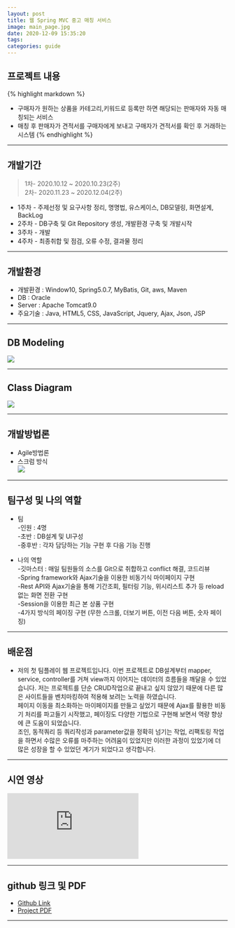 ```yaml
---
layout: post
title: 웹 Spring MVC 중고 매칭 서비스
image: main_page.jpg
date: 2020-12-09 15:35:20
tags:
categories: guide
---  
```

  
## 프로젝트 내용
{% highlight markdown %}
* 구매자가 원하는 상품을 카테고리,키워드로 등록만 하면  해당되는 판매자와 자동 매칭되는 서비스 
* 매칭 후 판매자가 견적서를 구매자에게 보내고 구매자가 견적서를 확인 후 거래하는 시스템
{% endhighlight %}

***

## 개발기간  
>1차- 2020.10.12 ~ 2020.10.23(2주)   
2차- 2020.11.23 ~ 2020.12.04(2주)      

* 1주차 - 주제선정 및 요구사항 정리, 명명법, 유스케이스, DB모델링, 화면설계, BackLog  
* 2주차 - DB구축 및 Git Repository 생성, 개발환경 구축 및 개발시작  
* 3주차 - 개발  
* 4주차 - 최종취합 및 점검, 오류 수정, 결과물 정리  

***
## 개발환경

* 개발환경 : Window10, Spring5.0.7, MyBatis, Git, aws, Maven
* DB : Oracle
* Server : Apache Tomcat9.0
* 주요기술 : Java, HTML5, CSS, JavaScript, Jquery, Ajax, Json, JSP  

***

## DB Modeling

![]({{site.baseurl}}/images/ERD.png)

***

## Class Diagram

![]({{site.baseurl}}/images/ClassDiagram.jpg)

***

## 개발방법론

* Agile방법론
* 스크럼 방식  
![]({{site.baseurl}}/images/aglie.jpg)

***

## 팀구성 및 나의 역할  

* 팀  
-인원 : 4명  
-초반 : DB설계 및 UI구성  
-중후반 : 각자 담당하는 기능 구현 후 다음 기능 진행  

* 나의 역할  
-깃마스터 : 매일 팀원들의 소스를 Git으로 취합하고 conflict 해결, 코드리뷰  
-Spring framework와 Ajax기술을 이용한 비동기식 마이페이지 구현  
-Rest API와 Ajax기술을 통해 기간조회, 필터링 기능, 위시리스트 추가 등 reload 없는 화면 전환 구현  
-Session을 이용한 최근 본 상품 구현  
-4가지 방식의 페이징 구현 (무한 스크롤, 더보기 버튼, 이전 다음 버튼, 숫자 페이징)    

***

## 배운점

* 저의 첫 팀플레이 웹 프로젝트입니다. 이번 프로젝트로 DB설계부터 mapper, service, controller를 거쳐 view까지 이어지는 데이터의 흐름들을 깨달을 수 있었습니다.
저는 프로젝트를 단순 CRUD작업으로 끝내고 싶지 않았기 때문에 다른 많은 사이트들을 벤치마킹하여 적용해 보려는 노력을 하였습니다.  
페이지 이동을 최소화하는 마이페이지를 만들고 싶었기 때문에 Ajax를 활용한 비동기 처리를 파고들기 시작했고, 페이징도 다양한 기법으로 구현해 보면서 역량 향상에 큰 도움이 되었습니다.  
조인, 동적쿼리 등 쿼리작성과 parameter값을 정확히 넘기는 작업, 리팩토링 작업을 하면서 수많은 오류를 마주하는 어려움이 있었지만 이러한 과정이 있었기에 더  많은 성장을 할 수 있었던 계기가 되었다고 생각합니다.    

***

## 시연 영상

<iframe src='https://www.youtube.com/embed//VB88Y0Wy88s' frameborder='0' allowfullscreen></iframe>


***

## github 링크 및 PDF

* <a href="https://github.com/younggi-chae/Joongmae-project" target="_blank">Github Link</a>
* <a href="https://drive.google.com/file/d/1GBFOURlkOapWc-gWCgi4tKBLogshyuoa/view" target="_blank">Project PDF</a>


***